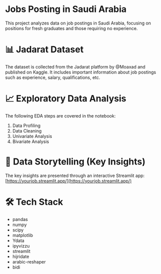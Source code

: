 # Jobs Posting in Saudi Arabia
This project analyzes data on job postings in Saudi Arabia, focusing on positions for fresh graduates and those requiring no experience.

# 📊 Jadarat Dataset
The dataset is collected from the Jadarat platform by @Moaxad and published on Kaggle. It includes important information about job postings such as experience, salary, qualifications, etc.

# 📈 Exploratory Data Analysis
The following EDA steps are covered in the notebook:
1. Data Profiling
2. Data Cleaning 
3. Univariate Analysis
4. Bivariate Analysis

# 📖 Data Storytelling (Key Insights)
The key insights are presented through an interactive Streamlit app: [https://yourjob.streamlit.app/](https://yourjob.streamlit.app/)

# 🛠️ Tech Stack
- pandas
- numpy
- scipy
- matplotlib
- Ydata
- ipyvizzu
- streamlit
- hijridate
- arabic-reshaper
- bidi

